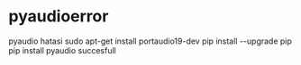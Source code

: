 # pyaudioerror
pyaudio hatasi
sudo apt-get install portaudio19-dev
pip install --upgrade pip 
pip install pyaudio
succesfull
